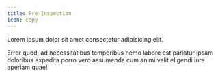 ```yaml
---
title: Pre-Inspection
icon: copy
---
```

Lorem ipsum dolor sit amet consectetur adipisicing elit. 

Error quod, ad necessitatibus temporibus nemo labore est pariatur ipsam doloribus expedita porro vero assumenda cum animi velit eligendi iure aperiam quae!